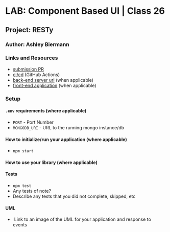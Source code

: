 # LAB: Component Based UI | Class 26

## Project: RESTy

### Author: Ashley Biermann

### Links and Resources

- [submission PR]()
- [ci/cd](https://github.com/401-advanced-javascript-ashley-biermann/notes/tree/master/.github/workflows) (GitHub Actions)
- [back-end server url]() (when applicable)
- [front-end application]() (when applicable)

### Setup

#### `.env` requirements (where applicable)

- `PORT` - Port Number
- `MONGODB_URI` - URL to the running mongo instance/db

#### How to initialize/run your application (where applicable)

- `npm start`

#### How to use your library (where applicable)

#### Tests

- `npm test`
- Any tests of note?
- Describe any tests that you did not complete, skipped, etc

#### UML

- ![]()
Link to an image of the UML for your application and response to events
